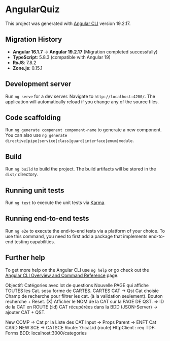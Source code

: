 # AngularQuiz

This project was generated with [Angular CLI](https://github.com/angular/angular-cli) version 19.2.17.

## Migration History

- **Angular 16.1.7** → **Angular 19.2.17** (Migration completed successfully)
- **TypeScript**: 5.8.3 (compatible with Angular 19)
- **RxJS**: 7.8.2
- **Zone.js**: 0.15.1

## Development server

Run `ng serve` for a dev server. Navigate to `http://localhost:4200/`. The application will automatically reload if you change any of the source files.

## Code scaffolding

Run `ng generate component component-name` to generate a new component. You can also use `ng generate directive|pipe|service|class|guard|interface|enum|module`.

## Build

Run `ng build` to build the project. The build artifacts will be stored in the `dist/` directory.

## Running unit tests

Run `ng test` to execute the unit tests via [Karma](https://karma-runner.github.io).

## Running end-to-end tests

Run `ng e2e` to execute the end-to-end tests via a platform of your choice. To use this command, you need to first add a package that implements end-to-end testing capabilities.

## Further help

To get more help on the Angular CLI use `ng help` or go check out the [Angular CLI Overview and Command Reference](https://angular.io/cli) page.

Objectif: Catégories avec lot de questions
Nouvelle PAGE qui affiche TOUTES les Cat. sosu forme de CARTES.
CARTES CAT -> Qst Cat choisie
Champ de recherche pour filtrer les cat. (à la validation seulement).
Bouton recherche + Reset. (X)
Afficher le NOM de la CAT sur la PAGE DE QST.
=> ID de la CAT en ROUTE (:id)
CAT récupérées dans la BDD (JSON-Server) -> ajouter CAT + QST.

New COMP -> Cat pr la Liste des CAT
Input -> Props Parent -> ENFT Cat CARD
NEW SCE -> CATSCE
Route: ?/:cat.id (route)
HttpClient : req
TDF: Forms
BDD: localhost:3000/categories
